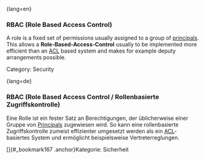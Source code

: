 {lang=en}
### RBAC (Role Based Access Control)

A role is a fixed set of permissions usually assigned to a group of
[principals](#term-principal). This allows a
**Role-Based-Access-Control** usually to be implemented more
efficient than an [ACL](#term-acl) based system and makes for example deputy
arrangements possible.

Category: Security


{lang=de}
### RBAC (Role Based Access Control / Rollenbasierte Zugriffskontrolle)

Eine Rolle ist ein fester Satz an Berechtigungen, der üblicherweise
einer Gruppe von [Principals](#_bookmark158) zugewiesen wird. So kann
eine rollenbasierte Zugriffskontrolle zumeist effizienter
umgesetzt werden als ein [ACL](#_bookmark15)-basiertes System und
ermöglicht beispielsweise Vertreterreglungen.

[]{#_bookmark167 .anchor}Kategorie: Sicherheit
